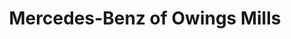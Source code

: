 ---
title: "Mercedes-Benz of Owings Mills"
url: /owings-mills/mercedes-benz-of-owings-mills/
shop: car
---